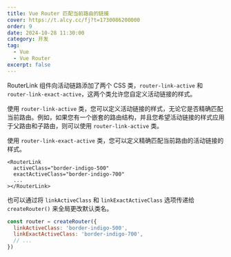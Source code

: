 ```yaml
---
title: Vue Router 匹配当前路由的链接
cover: https://t.alcy.cc/fj?t=1730086200000
order: 9
date: 2024-10-28 11:30:00
category: 开发
tag:
  - Vue
  - Vue Router
excerpt: false
---
```


RouterLink 组件向活动链路添加了两个 CSS 类，`router-link-active` 和 `router-link-exact-active`，这两个类允许您自定义活动链接的样式。

使用 `router-link-active` 类，您可以定义活动链接的样式，无论它是否精确匹配当前路由。例如，如果您有一个嵌套的路由结构，并且您希望活动链接的样式应用于父路由和子路由，则可以使用 `router-link-active` 类。

使用 `router-link-exact-active` 类，您可以定义精确匹配当前路由的活动链接的样式。

```vue
<RouterLink
  activeClass="border-indigo-500"
  exactActiveClass="border-indigo-700"
  ...
></RouterLink>
```

也可以通过将 `linkActiveClass` 和 `linkExactActiveClass` 选项传递给 `createRouter()` 来全局更改默认类名。

```JavaScript
const router = createRouter({
  linkActiveClass: 'border-indigo-500',
  linkExactActiveClass: 'border-indigo-700',
  // ...
})
```
